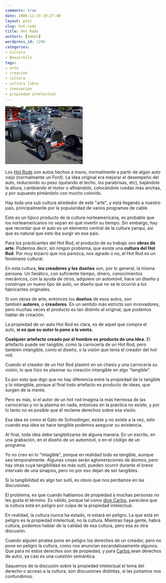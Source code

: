 ```yaml
---
comments: true
date: 2006-11-19 19:27:40
layout: post
slug: hot-rods
title: Hot Rods
authors: [admin]
wordpress_id: 1298
categories:
- Cultura
- Desarrollo
tags:
- arte
- creación
- cultura
- cultura libre
- innovación
- propiedad intelectual
---
```


![](250px-T-Bucket.jpg)

Los [Hot Rods](http://replay.waybackmachine.org/20071029084924/http://www.hotrod.com/) son autos hechos a mano, normalmente a partir de algún auto viejo (normalmente un Ford). La idea original era mejorar el desempeño del auto, reduciendo su peso (quitando el techo, los parabrisas, etc), bajándole la altura, cambiando el motor o afinándolo, colocándole ruedas más anchas, y por supuesto pintándolo con mucho colorido.

Hay toda una sub cultura alrededor de este "arte", y está llegando a nuestro país, principalmente por la popularidad de varios programas de cable.

Este es un tïpico producto de la cultura norteamericana, es probable que los norteamericanos no sepan en qué invertir su tiempo. Sin embargo, hay que recordar que el auto es un elemento central de la cultura yanqui, así que es natural que esto iba surgir en ese país.

Para los practicantes del Hot Rod, el producto de su trabajo son **obras de arte**. Podemos decir, sin ningún problema, que existe una **cultura del Hot Rod**. Por muy bizarro que nos parezca, nos agrade o no, el Hot Rod es un fenómeno cultural.

En esta cultura, **los creadores y los dueños** son, por lo general, la misma persona. Un fanático, con suficiente tiempo, dinero, conocimientos mecánicos, con la ayuda de otros, adquiere un automóvil, hace un diseño y construye un nuevo tipo de auto, un diseño que no se le ocurrió a los fabricantes originales.

Si son obras de arte, entonces los **dueños** de esos autos, son también **autores**, o **creadores**. En un sentido más estricto son innovadores, pero muchas veces el producto es tan distinto al original, que podemos hablar de creación.

La propiedad de un auto Hot Rod es clara, es de aquel que compra el auto, **si es que su autor lo pone a la venta.**

**Cualquier artefacto creado por el hombre es producto de una idea.** El artefacto puede ser tangible, como la carrocería de un Hot Rod, pero también intangible, como el diseño, o la visión que tenía el creador del hot rod.

Cuando el creador de un Hot Rod plasmó en un chasis y una carrocería su visión, lo que hizo es plasmar su creación intangible en algo "tangible".

Es por esto que digo que no hay diferencia entre la propiedad de lo tangible y lo intangible, porque al final todo artefacto es producto de ideas, que surgen de la mente.

Pero es más, si el autor de un hot rod imagina la más hermosa de las carrocerías y no la plasma en nada, entonces en la práctica no existe, y por lo tanto no es posible que él reclame derechos sobre esa visión.

Esa idea es como el Gato de Schrodinger, existe y no existe a la vez, sólo cuando esa idea se hace tangible podemos asegurar su existencia.

Al final, toda idea debe tangibilizarse de alguna manera. En un escrito, en una grabación, en el diseño de un automóvil, o en el código de un programa.

Yo no creo en lo "intagible", porque en realidad todo es tangible, aunque sea temporalmente.
Algunas cosas serán aglomeraciones de átomos, pero hay otras cuya tangibilidad es más sutil, pueden ocurrir durante el breve intervalo de una sinapsis, pero no por eso dejan de ser tangibles.

Si la tangibilidad es algo tan sutil, es obvio que nos perdamos en las discusiones.

El problema, es que cuando hablamos de propiedad a muchas personas no les gusta el término. Es válido, porque tal como [dice Carlos](http://replay.waybackmachine.org/20071029084924/http://eldiabloenlosdetalles.net/2006/11/18/propiedad-intelectual-derechos-de-autor-duenos-vs-creadores/), pareciera que la cultura está en peligro por culpa de la propiedad intelectual.

En realidad, la cultura nunca ha estado, ni estará en peligro. La que está en peligro es la propiedad intelectual, no la cultura. Mientras haya gente, habrá cultura, podemos hablar de la calidad de esa cultura, pero esa es otra discusión.

Cuando alguien piratea pone en peligro los derechos de un creador, pero no pone en peligro la cultura, como nos anuncian escandalosamente algunos. Que para mí estos derechos son de propiedad, y para [Carlos ](http://replay.waybackmachine.org/20071029084924/http://eldiabloenlosdetalles.net/2006/11/18/propiedad-intelectual-derechos-de-autor-duenos-vs-creadores/)sean derechos de autor, ya casi es una cuestión semántica.

Saquemos de la discusión sobre la propiedad intelectual el tema del derecho o acceso a la cultura, son discusiones distintas, si las juntamos nos confundimos.
